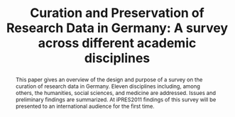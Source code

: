---
abstract: This paper gives an overview of the design and purpose of a survey on the
  curation of research data in Germany. Eleven disciplines including, among others,
  the humanities, social sciences, and medicine are addressed. Issues and preliminary
  findings are summarized. At iPRES2011 findings of this survey will be presented
  to an international audience for the first time.
creators:
- Osswald, Achim
- Strathmann, Stefan
- Neuroth, Heike
date: null
document_url: https://services.phaidra.univie.ac.at/api/object/o:294273/download
grand_parent: iPRES
institutions: []
keywords:
- singapore
- digital curation of research data
- metadata
- cooperative structures
- research archives
- cost and funding
- training
- perspectives and visions
- scientific communities
- survey
- germany
landing_page_url: https://phaidra.univie.ac.at/o:294273
language: eng
layout: publication
license: CC BY-SA 3.0 AT
notes_url: null
parent: iPRES 2011
publication_type: paper
size: 474209
slides_url: null
source_name: iPRES
stream_url: null
title: 'Curation and Preservation of Research Data in Germany: A survey across different
  academic disciplines'
year: 2011
---